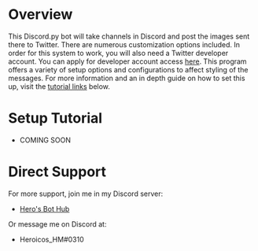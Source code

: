 # Overview
This Discord.py bot will take channels in Discord and post the images sent there to Twitter. There are numerous customization options included. In order for this system to work, you will also need a Twitter developer account. You can apply for developer account access [here](https://developer.twitter.com/). This program offers a variety of setup options and configurations to affect styling of the messages. For more information and an in depth guide on how to set this up, visit the [tutorial links](https://github.com/HeroicosHM/DiscordTwitterSuccess#setup-tutorial) below.

# Setup Tutorial
- COMING SOON

# Direct Support
For more support, join me in my Discord server:
- [Hero's Bot Hub](https://discord.gg/jjkvPb9)

Or message me on Discord at:
- Heroicos_HM#0310
